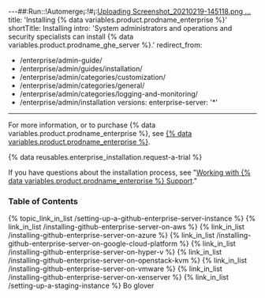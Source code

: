---##:Run::!Automerge¡:!#¡:[Uploading Screenshot_20210219-145118.png …]()
title: 'Installing {% data variables.product.prodname_enterprise %}'
shortTitle: Installing
intro: 'System administrators and operations and security specialists can install {% data variables.product.prodname_ghe_server %}.'
redirect_from:
  - /enterprise/admin-guide/
  - /enterprise/admin/guides/installation/
  - /enterprise/admin/categories/customization/
  - /enterprise/admin/categories/general/
  - /enterprise/admin/categories/logging-and-monitoring/
  - /enterprise/admin/installation
versions:
  enterprise-server: '*'
---

For more information, or to purchase {% data variables.product.prodname_enterprise %}, see [{% data variables.product.prodname_enterprise %}](https://github.com/enterprise).

{% data reusables.enterprise_installation.request-a-trial %}

If you have questions about the installation process, see "[Working with {% data variables.product.prodname_enterprise %} Support](/enterprise/admin/guides/enterprise-support/)."

### Table of Contents


{% topic_link_in_list /setting-up-a-github-enterprise-server-instance %}
    {% link_in_list /installing-github-enterprise-server-on-aws %}
    {% link_in_list /installing-github-enterprise-server-on-azure %}
    {% link_in_list /installing-github-enterprise-server-on-google-cloud-platform %}
    {% link_in_list /installing-github-enterprise-server-on-hyper-v %}
    {% link_in_list /installing-github-enterprise-server-on-openstack-kvm %}
    {% link_in_list /installing-github-enterprise-server-on-vmware %}
    {% link_in_list /installing-github-enterprise-server-on-xenserver %}
    {% link_in_list /setting-up-a-staging-instance %}
Bo glover
